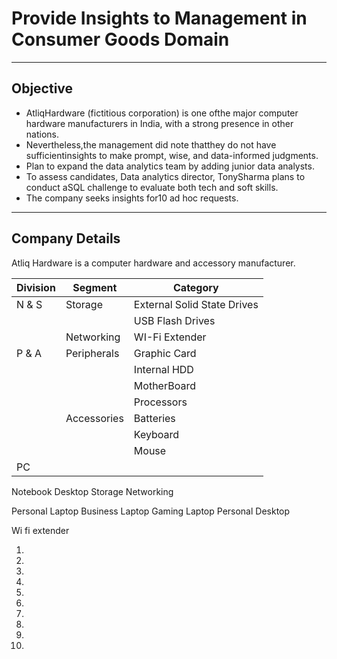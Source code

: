 # Provide Insights to Management in Consumer Goods Domain

---

## Objective

- AtliqHardware (fictitious corporation) is one ofthe major computer hardware manufacturers in India, with a strong presence in other nations.
- Nevertheless,the management did note thatthey do not have sufficientinsights to make prompt, wise, and data-informed judgments.
- Plan to expand the data analytics team by adding junior data analysts.
- To assess candidates, Data analytics director, TonySharma plans to conduct aSQL challenge to evaluate both tech and soft skills.
- The company seeks insights for10 ad hoc requests.

---

## Company Details

Atliq Hardware is a computer hardware and accessory manufacturer.

| Division | Segment     | Category                    |
| -------- | ----------- | --------------------------- |
| N & S    | Storage     | External Solid State Drives |
|          |             | USB Flash Drives            |
|          | Networking  | WI-Fi Extender              |
| P & A    | Peripherals | Graphic Card                |
|          |             | Internal HDD                |
|          |             | MotherBoard                 |
|          |             | Processors                  |
|          | Accessories | Batteries                   |
|          |             | Keyboard                    |
|          |             | Mouse                       |
| PC       |

Notebook
Desktop
Storage
Networking

Personal Laptop
Business Laptop
Gaming Laptop
Personal Desktop

Wi fi extender

1.
2.
3.
4.
5.
6.
7.
8.
9.
10.
